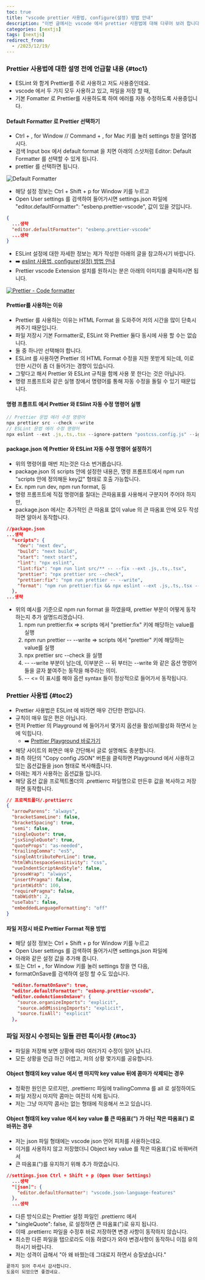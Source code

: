 ```yaml
---
toc: true
title: "vscode prettier 사용법, configure(설정) 방법 안내"
description: "이번 글에서는 vscode 에서 prettier 사용법에 대해 다루어 보려 합니다."
categories: [nextjs]
tags: [nextjs]
redirect_from:
  - /2023/12/19/
---
```


### Prettier 사용법에 대한 설명 전에 언급할 내용 {#toc1}

- ESLint 와 함게 Prettier를 주로 사용하고 저도 사용중인데요.
- vscode 에서 두 가지 모두 사용하고 있고, 파일을 저장 할 때,
- 기본 Fomatter 로 Prettier를 사용하도록 하여 에러를 자동 수정하도록 사용중입니다.

#### Default Formatter 로 Prettier 선택하기

- Ctrl + , for Window // Command + , for Mac 키를 눌러 settings 창을 열어봅시다.
- 검색 Input box 에서 default format 을 치면 아래의 스샷처럼 Editor: Default Formatter 를 선택할 수 있게 됩니다.
- prettier 를 선택하면 됩니다.
  
![Default Formatter](/assets/images/screen/default-formatter.png)

- 해당 설정 정보는 Ctrl + Shift + p for Window 키를 누르고
- Open User settings 를 검색하여 들어가시면 settings.json 파일에 "editor.defaultFormatter": "esbenp.prettier-vscode", 값이 있을 것입니다.

```json
{
  ...생략
  "editor.defaultFormatter": "esbenp.prettier-vscode"
  ...생략
}
```

- ESLint 설정에 대한 자세한 정보는 제가 작성한 아래의 글을 참고하시기 바랍니다.
- :arrow_right: [eslint 사용법, configure(설정) 방법 안내](/nextjs/eslint-Tutorial-01-KR)
- Prettier vscode Extension 설치를 원하시는 분은 아래의 이미지를 클릭하시면 됩니다.

[![Prettier - Code formatter](/assets/images/screen/prettier_code_formatter.png)](https://marketplace.visualstudio.com/items?itemName=esbenp.prettier-vscode)

#### Prettier를 사용하는 이유

- Prettier 를 사용하는 이유는 HTML Format 을 도와주어 저의 시간을 많이 단축시켜주기 때문입니다.
- 파일 저장시 기본 Formatter로, ESLint 와 Prettier 둘다 동시에 사용 할 수는 없습니다.
- 둘 중 하나만 선택해야 합니다.
- ESLint 를 사용하면 Prettier 의 HTML Format 수정을 지원 못받게 되는데, 이로 인한 시간이 좀 더 들어가는 경향이 있습니다.
- 그렇다고 해서 Prettier 와 ESLint 규칙을 함께 사용 못 한다는 것은 아닙니다.
- 명령 프롬프트와 같은 실행 창에서 명령어를 통해 자동 수정을 돌릴 수 있기 때문입니다.

#### 명령 프롬프트 에서 Prettier 와 ESlint 자동 수정 명령어 실행

```js
// Prettier 문법 에러 수정 명령어
npx prettier src --check --write
// ESLint 문법 에러 수정 명령어
npx eslint --ext .js,.ts,.tsx --ignore-pattern "postcss.config.js" --ignore-pattern "*.ico" --ignore-pattern "*.css" --fix "src/**"
```

#### package.json 에 Prettier 와 ESLint 자동 수정 명령어 설정하기

- 위의 명령어를 매번 치는것은 다소 번거롭습니다.
- package.json 의 scripts 안에 설정한 내용은, 명령 프롬프트에서 npm run "scripts 안에 정의해둔 key값" 형태로 호출 가능합니다.
- Ex. npm run dev, npm run format, 등
- 명령 프롬프트에 직접 명령어를 칠대는 큰따옴표를 사용해서 구분지어 주어야 하지만,
- package.json 에서는 추가적인 큰 따옴표 없이 value 의 큰 따옴표 안에 모두 작성하면 알아서 동작합니다.

```json
//package.json
...생략
  "scripts": {
    "dev": "next dev",
    "build": "next build",
    "start": "next start",
    "lint": "npx eslint",
    "lint:fix": "npm run lint src/** -- --fix --ext .js,.ts,.tsx",
    "prettier": "npx prettier src --check",
    "prettier:fix": "npm run prettier -- --write",
    "format": "npm run prettier:fix && npx eslint --ext .js,.ts,.tsx --ignore-pattern postcss.config.js --ignore-pattern *.ico --ignore-pattern *.css --fix src/**"
  },
...생략
```

- 위의 예시를 기준으로 npm run format 을 하였을때, prettier 부분이 어떻게 동작하는지 추가 설명드리겠습니다.
  1. npm run prettier:fix => scripts 에서 "prettier:fix" 키에 해당하는 value를 실행
  2. npm run prettier -- --write => scripts 에서 "prettier" 키에 해당하는 value를 실행
  3. npx prettier src --check 을 실행 
  4. -- --write 부분이 남는데, 이부분은 -- 뒤 부터는 --write 와 같은 옵션 명령어들을 글자 붙여주는 동작을 해주라는 의미.
  5. -- <= 이 표시를 해야 옵션 syntax 들이 정상적으로 들어가서 동작됩니다.

### Prettier 사용법 {#toc2}

- Prettier 사용법은 ESLint 에 비하면 매우 간단한 편입니다.
- 규칙이 매우 많은 편은 아닙니다.
- 먼저 Prettier 의 Playground 에 들어가서 몇가지 옵션을 활성/비활성화 하면서 눈에 익힙니다.
  - :arrow_right: [Prettier Playground 바로가기](https://prettier.io/playground)
- 해당 사이트의 화면은 매우 간단해서 글로 설명해도 충분합니다.
- 좌측 하단의 "Copy config JSON" 버튼을 클릭하면 Playground 에서 사용하고 있는 옵션값들을 json 형태로 복사해줍니다.
- 아래는 제가 사용하는 옵션값들 입니다.
- 해당 옵션 값을 프로젝트폴더의 .prettierrc 파일명으로 만든후 값을 복사하고 저장하면 동작합니다.

```json
// 프로젝트폴더/.prettierrc
{
  "arrowParens": "always",
  "bracketSameLine": false,
  "bracketSpacing": true,
  "semi": false,
  "singleQuote": true,
  "jsxSingleQuote": true,
  "quoteProps": "as-needed",
  "trailingComma": "es5",
  "singleAttributePerLine": true,
  "htmlWhitespaceSensitivity": "css",
  "vueIndentScriptAndStyle": false,
  "proseWrap": "always",
  "insertPragma": false,
  "printWidth": 100,
  "requirePragma": false,
  "tabWidth": 2,
  "useTabs": false,
  "embeddedLanguageFormatting": "off"
}
```

#### 파일 저장시 바로 Prettier Format 적용 방법

- 해당 설정 정보는 Ctrl + Shift + p for Window 키를 누르고
- Open User settings 를 검색하여 들어가시면 settings.json 파일에
- 아래와 같은 설정 값을 추가해 줍니다.
- 또는 Ctrl + , for Window 키를 눌러 settings 창을 연 다음,
- formatOnSave를 검색하여 설정 할 수도 있습니다.

```json
  "editor.formatOnSave": true,
  "editor.defaultFormatter": "esbenp.prettier-vscode",
  "editor.codeActionsOnSave": {
    "source.organizeImports": "explicit",
    "source.addMissingImports": "explicit",
    "source.fixAll": "explicit"
  },
```

### 파일 저장시 수정되는 일들 관련 특이사항  {#toc3}

- 파일을 저장해 보면 상황에 따라 여러가지 수정이 일어 납니다.
- 모든 상황을 언급 하긴 어렵고, 저의 상황 몇가지를 공유합니다.

#### Object 형태의 key value 에서 맨 마지막 key value 뒤에 콤마가 삭제되는 경우

- 정확한 원인은 모르지만, .prettierrc 파일에 trailingComma 를 all 로 설정하여도
- 파일 저장시 마지막 콤마는 여전히 삭제 됩니다.
- 저는 그냥 마지막 콤사는 없는 형태에 적응해서 쓰고 있습니다.

#### Object 형태의 key value 에서 key value 를 큰 따옴표(") 가 아닌 작은 따옴표(') 로 바뀌는 경우

- 저는 json 파일 형태에는 vscode json 언어 피처를 사용하는데요.
- 이거를 사용하지 않고 저장했더니 Object key value 를 작은 따옴표(')로 바꿔버려서
- 큰 따옴표(")를 유지하기 위해 추가 하였습니다.

```json
//settings.json Ctrl + Shift + p (Open User Settings)
  ...생략
  "[json]": {
    "editor.defaultFormatter": "vscode.json-language-features"
  },
  ...생략
```

- 다른 방식으로는 Prettier 설정 파일인 .prettierrc 에서
- "singleQuote": false, 로 설정하면 큰 따옴표(")로 유지 됩니다.
- 이때 .prettierrc 파일을 수정후 바로 저장하면 변경 사항이 동작하지 않습니다.
- 최소한 다른 파일을 탭으로라도 이동 하였다가 와야 변경사항이 동작하니 이점 유의하시기 바랍니다.
- 저는 성격이 급해서 "아 왜 바꿨는데 그대로지 하면서 승질냈습니다."

```md
끝까지 읽어 주셔서 감사합니다.
도움이 되었으면 좋겠네요.
```
